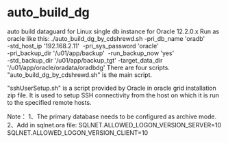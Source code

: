 # auto_build_dg
auto build dataguard for Linux single db instance for Oracle 12.2.0.x
Run as oracle like this:
./auto_build_dg_by_cdshrewd.sh -pri_db_name 'oradb'  \
-std_host_ip '192.168.2.11'  -pri_sys_password 'oracle' \
-pri_backup_dir '/u01/app/backup'  -run_backup_now 'yes' \
-std_backup_dir '/u01/app/backup_tgt' -target_data_dir '/u01/app/oracle/oradata/oradbdg'
There are four scripts.
"auto_build_dg_by_cdshrewd.sh" is the main script.

"sshUserSetup.sh" is a script provided by Oracle in oracle grid installation zip file.
It is used to setup SSH connectivity from the host on which it is run to the specified remote hosts.

Note：
1、The primary database needs to be configured as archive mode.
2、Add in sqlnet.ora file:
SQLNET.ALLOWED_LOGON_VERSION_SERVER=10
SQLNET.ALLOWED_LOGON_VERSION_CLIENT=10
